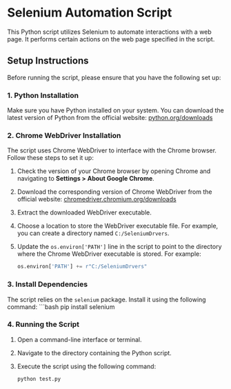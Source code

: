 # Selenium Automation Script

This Python script utilizes Selenium to automate interactions with a web page. It performs certain actions on the web page specified in the script.

## Setup Instructions

Before running the script, please ensure that you have the following set up:

### 1. Python Installation

Make sure you have Python installed on your system. You can download the latest version of Python from the official website: [python.org/downloads](https://www.python.org/downloads/)

### 2. Chrome WebDriver Installation

The script uses Chrome WebDriver to interface with the Chrome browser. Follow these steps to set it up:

1. Check the version of your Chrome browser by opening Chrome and navigating to **Settings > About Google Chrome**.
2. Download the corresponding version of Chrome WebDriver from the official website: [chromedriver.chromium.org/downloads](https://sites.google.com/a/chromium.org/chromedriver/downloads)
3. Extract the downloaded WebDriver executable.
4. Choose a location to store the WebDriver executable file. For example, you can create a directory named `C:/SeleniumDrvers`.
5. Update the `os.environ['PATH']` line in the script to point to the directory where the Chrome WebDriver executable is stored. For example:

   ```python
   os.environ['PATH'] += r"C:/SeleniumDrvers"

### 3. Install Dependencies

The script relies on the `selenium` package. Install it using the following command:
    ```bash
    pip install selenium



### 4. Running the Script
1. Open a command-line interface or terminal.
2. Navigate to the directory containing the Python script.
3. Execute the script using the following command:

   ```bash
   python test.py